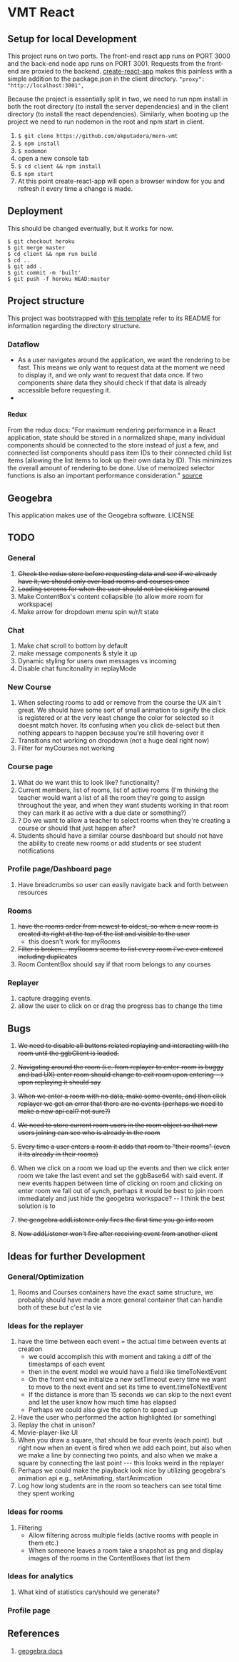 # VMT React

## Setup for local Development
This project runs on two ports. The front-end react app runs on PORT 3000 and
the back-end node app runs on PORT 3001. Requests from the front-end are proxied
to the backend. [create-react-app](https://github.com/facebookincubator/create-react-app) makes this painless with a simple addition to the package.json in the client directory.
`"proxy": "http://localhost:3001",`

Because the project is essentially split in two, we need to run npm install
in both the root directory (to install the server dependencies) and in the client
directory (to install the react dependencies). Similarly, when booting up the project we need to run nodemon in the root and npm start in client.   
1. `$ git clone https://github.com/okputadora/mern-vmt`
1. `$ npm install`
1. `$ nodemon`
1. open a new console tab
1. `$ cd client && npm install`
1. `$ npm start`
1. At this point create-react-app will open a browser window for you and refresh it
every time a change is made.

## Deployment
This should be changed eventually, but it works for now.
```
$ git checkout heroku
$ git merge master
$ cd client && npm run build
$ cd ..
$ git add .
$ git commit -m 'built'
$ git push -f heroku HEAD:master
```

## Project structure
This project was bootstrapped with [this template](https://github.com/okputadora/MERN-template.git)
refer to its README for information regarding the directory structure.

### Dataflow
* As a user navigates around the application, we want the rendering to be fast.
This means we only want to request data at the moment we need to display it, and
we only want to request that data once. If two components share data they should
check if that data is already accessible before requesting it.
*
#### Redux
From the redux docs: "For maximum rendering performance in a React application, state should be stored in a normalized shape, many individual components should be connected to the store instead of just a few, and connected list components should pass item IDs to their connected child list items (allowing the list items to look up their own data by ID). This minimizes the overall amount of rendering to be done. Use of memoized selector functions is also an important performance consideration."
[source](https://redux.js.org/faq/performance)
## Geogebra
This application makes use of the Geogebra software. LICENSE

## TODO
### General
1. ~~Check the redux store before requesting data and see if we already have it,
we should only ever load rooms and courses once~~
1. ~~Loading screens for when the user should not be clicking around~~
1. Make ContentBox's content collapsible (to allow more room for workspace)
1. Make arrow for dropdown menu spin w/r/t state
### Chat
1. Make chat scroll to bottom by default
1. make message components & style it up
1. Dynamic styling for users own messages vs incoming
1. Disable chat funcitonality in replayMode
### New Course
1. When selecting rooms to add or remove from the course the UX ain't great.
We should have some sort of small animation to signify the click is registered
or at the very least change the color for selected so it doesnt match hover.
Its confusing when you click de-select but then nothing appears to happen because
you're still hovering over it
1. Transitions not working on dropdown (not a huge deal right now)
1. Filter for myCourses not working

### Course page
1. What do we want this to look like? functionality?
1. Current members, list of rooms, list of active rooms (I'm thinking the teacher
would want a list of all the room they're going to assign throughout the year,
and when they want students working in that room they can mark it as active with
a due date or something?)
1. ? Do we want to allow a teacher to select rooms when they're creating a course
or should that just happen after?
1. Students should have a similar course dashboard but should not have the ability
to create new rooms or add students or see student notifications

### Profile page/Dashboard page
1. Have breadcrumbs so user can easily navigate back and forth between resources  
### Rooms
1. ~~have the rooms order from newest to oldest, so when a new room is created
its right at the top of the list and visible to the user~~
    * this doesn't work for myRooms
1. ~~Filter is broken... myRooms seems to list every room i've ever entered including
duplicates~~
1. Room ContentBox should say if that room belongs to any courses
### Replayer
1. capture dragging events.
1. allow the user to click on or drag the progress bas to change the time  

## Bugs
1. ~~We need to disable all buttons related replaying and interacting with the room
until the ggbClient is loaded.~~
1. ~~Navigating around the room (i.e. from replayer to enter-room is buggy and bad UX)
 enter room should change to exit room upon entering --> upon replaying it should
 say~~
1. ~~When we enter a room with no data, make some events, and then click replayer
we get an error that there are no events (perhaps we need to make a new api call? not sure?)~~
1. ~~We need to store current room users in the room object so that new users joining can
see who is already in the room~~
1. ~~Every time a user enters a room it adds that room to "their rooms" (even it its already in their rooms)~~
1. When we click on a room we load up the events and then we click enter room we take the
last event and set the ggbBase64 with said event. If new events happen between time of clicking
on room and clicking on enter room we fall out of synch, perhaps it would be best to join
room immediately and just hide the geogebra workspace?  -- I think the best solution is to

1. ~~the geogebra addListener only fires the first time you go into room~~
1. ~~Now addListener won't fire after receiving event from another client~~

## Ideas for further Development
### General/Optimization
1. Rooms and Courses containers have the exact same structure, we probably should
have made a more general container that can handle both of these but c'est la vie
### Ideas for the replayer
1. have the time between each event = the actual time between events at creation
    * we could accomplish this with moment and taking a diff of the timestamps of each event
    * then in the event model we would have a field like timeToNextEvent
    * On the front end we initialize a new setTimeout every time we want to move to the next event
  and set its time to event.timeToNextEvent
    * If the distance is more than 15 seconds we can skip to the next event and
  let the user know how much time has elapsed
    * Perhaps we could also give the option to speed up
1. Have the user who performed the action highlighted (or something)
1. Replay the chat in unison?
1. Movie-player-like UI
1. When you draw a square, that should be four events (each point). but right now
when an event is fired when we add each point, but also when we make a line by
connecting two points, and also when we make a square by connecting the last point
--- this looks weird in the replayer
1. Perhaps we could make the playback look nice by utilizing geogebra's animation api
e.g., setAnimating, startAnimcation
1. Log how long students are in the room so teachers can see total time they spent working

### Ideas for rooms
1. Filtering
    * Allow filtering across multiple fields (active rooms with people in them etc.)
    * When someone leaves a room take a snapshot as png and display images of the rooms
  in the ContentBoxes that list them

### Ideas for analytics
1. What kind of statistics can/should we generate?

### Profile page
## References
1. [geogebra docs](https://wiki.geogebra.org/en/Reference:GeoGebra_Apps_API)
